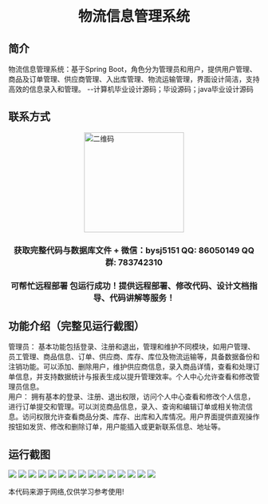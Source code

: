 <p><h1 align="center">物流信息管理系统</h1></p>

## 简介
物流信息管理系统：基于Spring Boot，角色分为管理员和用户，提供用户管理、商品及订单管理、供应商管理、入出库管理、物流运输管理，界面设计简洁，支持高效的信息录入和管理。    --计算机毕业设计源码；毕设源码；java毕业设计源码


## 联系方式
<img src="https://bs-1329754181.cos.ap-shanghai.myqcloud.com/wx.jpg" alt="二维码" style="display: block; margin: 0 auto;" width="200px">
<p><h3 align="center">获取完整代码与数据库文件 + 微信：bysj5151 QQ: 86050149 QQ群: 783742310</h3></p>
<p><h3 align="center">可帮忙远程部署 包运行成功！提供远程部署、修改代码、设计文档指导、代码讲解等服务！</h3></p>

## 功能介绍（完整见运行截图）
管理员： 基本功能包括登录、注册和退出，管理和维护不同模块，如用户管理、员工管理、商品信息、订单、供应商、库存、库位及物流运输等，具备数据备份和注销功能。可以添加、删除用户，维护供应商信息，录入商品详情，查看和处理订单信息，并支持数据统计与报表生成以提升管理效率。个人中心允许查看和修改管理员信息。  
用户： 拥有基本的登录、注册、退出权限，访问个人中心查看和修改个人信息，进行订单提交和管理。可以浏览商品信息，录入、查询和编辑订单或相关物流信息。访问权限允许查看商品分类、库存、出库和入库情况。用户界面提供直观操作按钮如发货、修改和删除订单，用户能插入或更新联系信息、地址等。


## 运行截图
![](https://bs-1329754181.cos.ap-shanghai.myqcloud.com/spring/LogisticsInformationManagementSystem1/img/001.jpg)
![](https://bs-1329754181.cos.ap-shanghai.myqcloud.com/spring/LogisticsInformationManagementSystem1/img/002.jpg)
![](https://bs-1329754181.cos.ap-shanghai.myqcloud.com/spring/LogisticsInformationManagementSystem1/img/003.jpg)
![](https://bs-1329754181.cos.ap-shanghai.myqcloud.com/spring/LogisticsInformationManagementSystem1/img/004.jpg)
![](https://bs-1329754181.cos.ap-shanghai.myqcloud.com/spring/LogisticsInformationManagementSystem1/img/005.jpg)
![](https://bs-1329754181.cos.ap-shanghai.myqcloud.com/spring/LogisticsInformationManagementSystem1/img/006.jpg)
![](https://bs-1329754181.cos.ap-shanghai.myqcloud.com/spring/LogisticsInformationManagementSystem1/img/007.jpg)
![](https://bs-1329754181.cos.ap-shanghai.myqcloud.com/spring/LogisticsInformationManagementSystem1/img/008.jpg)
![](https://bs-1329754181.cos.ap-shanghai.myqcloud.com/spring/LogisticsInformationManagementSystem1/img/009.jpg)
![](https://bs-1329754181.cos.ap-shanghai.myqcloud.com/spring/LogisticsInformationManagementSystem1/img/010.jpg)
![](https://bs-1329754181.cos.ap-shanghai.myqcloud.com/spring/LogisticsInformationManagementSystem1/img/011.jpg)
![](https://bs-1329754181.cos.ap-shanghai.myqcloud.com/spring/LogisticsInformationManagementSystem1/img/012.jpg)
![](https://bs-1329754181.cos.ap-shanghai.myqcloud.com/spring/LogisticsInformationManagementSystem1/img/013.jpg)
![](https://bs-1329754181.cos.ap-shanghai.myqcloud.com/spring/LogisticsInformationManagementSystem1/img/014.jpg)
![](https://bs-1329754181.cos.ap-shanghai.myqcloud.com/spring/LogisticsInformationManagementSystem1/img/015.jpg)

<p>本代码来源于网络,仅供学习参考使用!</p>
